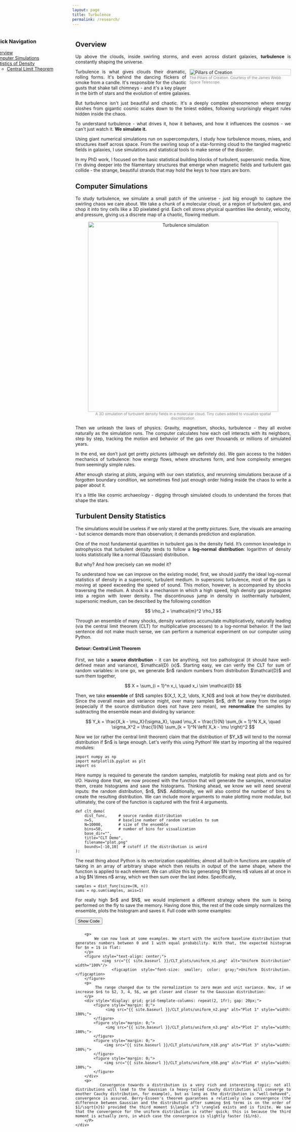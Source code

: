 ```yaml
---
layout: page
title: Turbulence
permalink: /research/
---
```


<div style="display: flex; align-items: flex-start; margin-left: -250px; margin-right: 0px;">
    <div style="position: sticky; top: 80px; flex: 0 0 220px; margin-right: 40px;">
        <h3>Quick Navigation</h3>
        <ul style="list-style-type: none; padding: 0;">
            <li><a href="#overview">Overview</a></li>
            <li><a href="#simulations">Computer Simulations</a></li>
            <li>
                <a href="#density-stats">Statistics of Density</a>
                <ul style="list-style-type: circle; margin-left: 20px;">
                    <li><a href="#clt">Central Limit Theorem</a></li>
                </ul>
            </li>
        </ul>
    </div>
    <div style="flex: 1; text-align: justify;">
        <h2 id="overview">Overview</h2>
        <p>
            Up above the clouds, inside swirling storms, and even across distant galaxies, <strong>turbulence</strong> is constantly shaping the universe.
        </p>
        <figure style="float: right; text-align: left; width: 320px; margin: 0 0 10px 10px;">
            <img src="{{ site.baseurl }}/pics/pillars.webp" alt="Pillars of Creation" style="width: 100%;">
            <figcaption style="font-size: smaller; color: gray;">The Pillars of Creation. Courtesy of the James Webb Space Telescope.</figcaption>
        </figure>
        <p>
            Turbulence is what gives clouds their dramatic, rolling forms. It's behind the dancing flickers of smoke from a candle. It's responsible for the chaotic gusts that shake tall chimneys - and it's a key player in the birth of stars and the evolution of entire galaxies.
        </p>
        <p>
            But turbulence isn't just beautiful and chaotic. It's a deeply complex phenomenon where energy sloshes from gigantic cosmic scales down to the tiniest eddies, following surprisingly elegant rules hidden inside the chaos.
        </p>
        <p>
            To understand turbulence - what drives it, how it behaves, and how it influences the cosmos - we can't just watch it. <strong>We simulate it.</strong>
        </p>
        <p>
            Using giant numerical simulations run on supercomputers, I study how turbulence moves, mixes, and structures itself across space.
            From the swirling soup of a star-forming cloud to the tangled magnetic fields in galaxies, I use simulations and statistical tools to make sense of the disorder.
        </p>
        <p>
            In my PhD work, I focused on the basic statistical building blocks of turbulent, supersonic media.  
            Now, I'm diving deeper into the filamentary structures that emerge when magnetic fields and turbulent gas collide - the strange, beautiful strands that may hold the keys to how stars are born.
        </p>
        <h2 id="simulations">Computer Simulations</h2>
        <p>
        To study turbulence, we simulate a small patch of the universe - just big enough to capture the swirling chaos we care about. We take a chunk of a molecular cloud, or a region of turbulent gas, and chop it into tiny cells like a 3D pixelated grid. Each cell stores physical quantities like density, velocity, and pressure, giving us a discrete map of a chaotic, flowing medium.
        </p>
        <figure style="text-align: center;">
            <img src="{{ site.baseurl }}/pics/density_cube_with_grid.png" alt="Turbulence simulation" width="600"/>
            <figcaption style="font-size: smaller; color: gray;">A 3D simulation of turbulent density fields in a molecular cloud. Tiny cubes added to visualize spatial discretization.</figcaption>
        </figure>
        <p>
            Then we unleash the laws of physics. Gravity, magnetism, shocks, turbulence - they all evolve naturally as the simulation runs. The computer calculates how each cell interacts with its neighbors, step by step, tracking the motion and behavior of the gas over thousands or millions of simulated years.
        </p>
        <p>
            In the end, we don’t just get pretty pictures (although we definitely do). We gain access to the hidden mechanics of turbulence: how energy flows, where structures form, and how complexity emerges from seemingly simple rules.
        </p>
        <p>
            After enough staring at plots, arguing with our own statistics, and rerunning simulations because of a forgotten boundary condition, we sometimes find just enough order hiding inside the chaos to write a paper about it.
        </p>
        <p>
            It's a little like cosmic archaeology - digging through simulated clouds to understand the forces that shape the stars.
        </p>
        <h2 id="density-stats">Turbulent Density Statistics</h2>
        <p>
            The simulations would be useless if we only stared at the pretty pictures. Sure, the visuals are amazing - but science demands more than observation; it demands prediction and explanation.
        </p>
        <p>
            One of the most fundamental quantities in turbulent gas is the density field. It’s common knowledge in astrophysics that turbulent density tends to follow a <strong>log-normal distribution</strong>: logarithm of density looks statistically like a normal (Gaussian) distribution.
        </p>
        <p>
            But why? And how precisely can we model it?
        </p>
        <p>
            To understand how we can improve on the existing model, first, we should justify the ideal log-normal statistics of density in a supersonic, turbulent medium. In supersonic turbulence, most of the gas is moving at speed exceeding the speed of sound. This motion, however, is accompanied by shocks traversing the medium. A shock is a mechanism in which a high speed, high density gas propagates into a region with lower density. The discontinuous jump in density in isothermally turbulent, supersonic medium, can be described by the following condition
        </p>
        <p style="text-align: center;">
            $$
                \rho_2 = \mathcal{m}^2 \rho_1
            $$
        </p>
        <p>
            Through an ensemble of many shocks, density variations accumulate multiplicatively, naturally leading (via the central limit theorem (CLT) for multiplicative processes) to a log-normal behavior. If the last sentence did not make much sense, we can perform a numerical experiment on our computer using Python.
        </p>
        <h4 id="clt">Detour: Central Limit Theorem</h4>
        <p>
            First, we take a <strong>source distribution</strong> - it can be anything, not too pathological (it should have well-defined mean and variance), $\mathcal{D} (x)$. Starting easy, we can verify the CLT for sum of random variables: in one go, we generate $n$ random numbers from distribution $\mathcal{D}$ and sum them together,
        </p>
        <p style="text-align: center;">
            $$
                X = \sum_{i = 1}^n x_i, \quad x_i \sim \mathcal{D}
            $$
        </p>
        <p>
            Then, we take <strong>ensemble</strong> of $N$ samples $(X_1, X_2, \dots, X_N)$ and look at how they're distributed. Since the overall mean and variance might, over many samples $n$, drift far away from the origin (especially if the source distribution does not have zero mean), we <strong>renormalize</strong> the samples by subtracting the ensemble mean and dividing by variance:
        </p>
        <p style="text-align: center;">
            $$
                Y_k = \frac{X_k - \mu_X}{\sigma_X}, \quad \mu_X = \frac{1}{N} \sum_{k = 1}^N X_k, \quad \sigma_X^2 = \frac{1}{N} \sum_{k = 1}^N \left( X_k - \mu \right)^2
            $$
        </p>
        <p>
            Now we (or rather the central limit theorem) claim that the distribution of $Y_k$ will tend to the normal distribution if $n$ is large enough. Let's verify this using Python! We start by importing all the required modules:
        </p>
        <pre><code class="language-python">import numpy as np
import matplotlib.pyplot as plt
import os</code></pre>
        <p>
            Here numpy is required to generate the random samples, matplotlib for making neat plots and os for I/O. Having done that, we now proceed with the function that will generate the samples, renormalize them, create histograms and save the histograms. Thinking ahead, we know we will need several inputs: the random distribution, $n$, $N$. Additionally, we will also control the number of bins to create the resulting distribution. We can include more arguments to make plotting more modular, but ultimately, the core of the function is captured with the first 4 arguments.
        </p>
        <pre><code class="language-python">def clt_demo(
    dist_func,     # source random distribution
    n=5,           # baseline number of random variables to sum
    N=10000,       # size of the ensemble
    bins=50,       # number of bins for visualization
    base_dir="",
    title="CLT Demo",
    filename="plot.png"
    bounds=[-10,10]  # cutoff if the distribution is weird
):</code></pre>
        <p>
            The neat thing about Python is its vectorization capabilities; almost all built-in functions are capable of taking in an array of arbitrary shape which then results in output of the same shape, where the function is applied to each element. We can utilize this by generating $N \times n$ values all at once in a big $N \times n$ array, which we then sum over the last index. Specifically,
        </P>
        <pre><code class="language-python">samples = dist_func(size=(N, n))
sums = np.sum(samples, axis=1)</code></pre>
        <p>
            For really high $n$ and $N$, we would implement a different strategy where the sum is being performed on the fly to save the memory. Having done this, the rest of the code simply normalizes the ensemble, plots the histogram and saves it. Full code with some examples:
        </p>
        <button onclick="toggleCode()" style="margin-bottom: 10px;">Show Code</button>
<div id="codeBlock" style="display: none;">
  <pre><code class="language-python">
import numpy as np
from tqdm import tqdm
import matplotlib.pyplot as plt
import os
from scipy.stats import norm

def clt*demo(
dist_func, # function to draw random samples
n=5, # number of random variables to sum
N=10000, # how many sums to create
bins=100, # number of bins for the histogram
base_dir="",
title="CLT Demo",
filename="plot.png", # filename to save
bounds=[-4.5,4.5] # cutoff if the distribution is weird
): # create the ensemble
sums = np.zeros(N)
for * in tqdm(range(n), desc="Adding random samples"):
sums += dist_func(size=N)

    # mean and variance
    mean = np.mean(sums)
    std = np.std(sums)

    # normalize ensemble
    normalized = (sums - mean) / std

    normalized = normalized[(normalized > bounds[0]) &
     (normalized < bounds[1])]

    # plot and save
    plt.figure(figsize=(8, 5))

    # histogram
    counts, bins_edges, _ = plt.hist(
        normalized, bins=bins, density=True, alpha=0.7,
        color="skyblue", edgecolor="black", label="Ensemble histogram"
    )

    # overplot ideal normal distribution
    x = np.linspace(bounds[0], bounds[1], 1000)
    y = norm.pdf(x, loc=0, scale=1)  # zero mean, unit variance
    plt.plot(x, y, 'k--', label="Ideal Normal Distribution")

    plt.title(f"{title}\n(n={n}, N={N})")
    plt.xlabel("Normalized Sum")
    plt.ylabel("Probability Density")
    plt.grid(True)
    plt.legend()

    # save figure
    full_path = os.path.join(base_dir, filename)
    plt.savefig(full_path, dpi=150)
    plt.close()
    print(f"Saved plot to {full_path}")

# fun distributions

def uniform_distribution(size):
return np.random.uniform(low=0.0, high=1.0, size=size)

def exponential_distribution(size):
return np.random.exponential(scale=1.0, size=size)

def bernoulli_distribution(size):
return np.random.choice([0, 1], size=size)

def heavy_tail_distribution(size):
return np.random.standard_cauchy(size=size)

def sample*custom_tail(alpha, size):
u = np.random.uniform(low=0.0, high=1.0, size=size)
s = np.sign(2 * u - 1)
transformed = ( (np.pi / 2)\*\*(1/(1+alpha)) \_ np.abs(2*u - 1) )\*\*(1+alpha)
x = s * (np.tan(transformed))\*\*(1/(1+alpha))
return x

spiky1 = lambda size: sample_custom_tail(alpha=0, size=size)
spiky2 = lambda size: sample_custom_tail(alpha=0.5, size=size)
spiky3 = lambda size: sample_custom_tail(alpha=1, size=size)
spiky4 = lambda size: sample_custom_tail(alpha=1.5, size=size)
spiky5 = lambda size: sample_custom_tail(alpha=2, size=size)
spiky6 = lambda size: sample_custom_tail(alpha=3, size=size)

Npts = 10000000

dir = 'CLT_plots'
os.makedirs(dir, exist_ok=True)

# Example runs

for n in [1,2,3,4,5,10,50,100,1000]:
clt_demo(spiky1, n=n, N=Npts, base_dir=dir,
filename="Cauchy1_n"+str(n)+".png", title="Gen. Cauchy, alpha ~ 2")
clt_demo(spiky2, n=n, N=Npts, base_dir=dir,
filename="Cauchy2_n"+str(n)+".png", title="Gen. Cauchy, alpha ~ 2.5")
clt_demo(spiky3, n=n, N=Npts, base_dir=dir,
filename="Cauchy3_n"+str(n)+".png", title="Gen. Cauchy, alpha ~ 3")
clt_demo(spiky4, n=n, N=Npts, base_dir=dir,
filename="Cauchy4_n"+str(n)+".png", title="Gen. Cauchy, alpha ~ 3.5")
clt_demo(spiky5, n=n, N=Npts, base_dir=dir,
filename="Cauchy5_n"+str(n)+".png", title="Gen. Cauchy, alpha ~ 4")
clt_demo(spiky6, n=n, N=Npts, base_dir=dir,
filename="Cauchy6_n"+str(n)+".png", title="Gen. Cauchy, alpha ~ 5")
clt_demo(uniform_distribution, n=n, N=Npts, base_dir=dir,
filename="uniform_n"+str(n)+".png", title="Uniform Distribution")
clt_demo(exponential_distribution, n=n, N=Npts, base_dir=dir,
filename="exponential_n"+str(n)+".png", title="Exponential Distribution")
clt_demo(bernoulli_distribution, n=n, N=Npts, base_dir=dir,
filename="bernoulli_n"+str(n)+".png", title="Bernoulli Distribution")
</code></pre>

</div>

<script>
function toggleCode() {
  var x = document.getElementById("codeBlock");
  var button = event.target;
  if (x.style.display === "none") {
    x.style.display = "block";
    button.innerText = "Hide Code";
  } else {
    x.style.display = "none";
    button.innerText = "Show Code";
  }
}
</script>

        <p>
            We can now look at some examples. We start with the uniform baseline distribution that generates numbers between 0 and 1 with equal probability. With that, the expected histogram for $n = 1$ is flat:
        </p>
        <figure style="text-align: center;">
            <img src="{{ site.baseurl }}/CLT_plots/uniform_n1.png" alt="Uniform Distribution" width="100%"/>
            <figcaption style="font-size: smaller; color: gray;">Uniform Distribution.</figcaption>
        </figure>
        <p>
            The range changed due to the normalization to zero mean and unit variance. Now, if we increase $n$ to $2, 3, 4, 5$, we get closer and closer to the Gaussian distribution:
        </p>
        <div style="display: grid; grid-template-columns: repeat(2, 1fr); gap: 20px;">
            <figure style="margin: 0;">
                <img src="{{ site.baseurl }}/CLT_plots/uniform_n2.png" alt="Plot 1" style="width: 100%;">
            </figure>
            <figure style="margin: 0;">
                <img src="{{ site.baseurl }}/CLT_plots/uniform_n3.png" alt="Plot 2" style="width: 100%;">
            </figure>
            <figure style="margin: 0;">
                <img src="{{ site.baseurl }}/CLT_plots/uniform_n10.png" alt="Plot 3" style="width: 100%;">
            </figure>
            <figure style="margin: 0;">
                <img src="{{ site.baseurl }}/CLT_plots/uniform_n50.png" alt="Plot 4" style="width: 100%;">
            </figure>
        </div>
        <p>
            Convergence towards a distribution is a very rich and interesting topic; not all distributions will lead to the Gaussian (a heavy-tailed Cauchy distribution will converge to another Cauchy distribution, for example), but as long as the distribution is "well-behaved", convergence is assured. Berry-Esseen's theorem guarantees a relatively slow convergence (the difference between Gaussian and the distribution after summing $n$ terms is on the order of $1/\sqrt{n}$) provided the third moment $\langle x^3 \rangle$ exists and is finite. We saw that the convergence for the uniform distribution is rather quick; this is because the third moment is actually zero, in which case the convergence is slightly faster ($1/n$).
        </P>
    </div>

</div>
